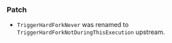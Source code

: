 <!--
A new scriv changelog fragment.

Uncomment the section that is right (remove the HTML comment wrapper).
-->

### Patch

- `TriggerHardForkNever` was renamed to `TriggerHardForkNotDuringThisExecution` upstream.

<!--
### Non-Breaking

- A bullet item for the Non-Breaking category.

-->
<!--
### Breaking

- A bullet item for the Breaking category.

-->
